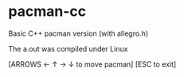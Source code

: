 # pacman-cc
Basic C++ pacman version (with allegro.h)

The a.out was compiled under Linux

[ARROWS &#8592; &#8593; &#8594; &#8595; to move pacman]
[ESC to exit]
